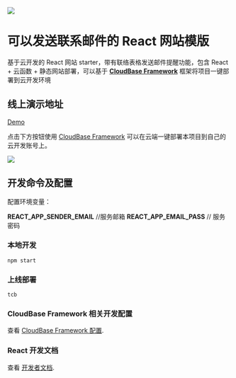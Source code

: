 <a href="https://github.com/TencentCloudBase/cloudbase-templates"><img src="https://main.qcloudimg.com/raw/d94d993269048beb4827b2612ed53692.png"></a>

# 可以发送联系邮件的 React 网站模版

基于云开发的 React 网站 starter，带有联络表格发送邮件提醒功能，包含 React + 云函数 + 静态网站部署，可以基于 **[CloudBase Framework](https://github.com/TencentCloudBase/cloudbase-framework)** 框架将项目一键部署到云开发环境

## 线上演示地址

[Demo](https://dev-c6165-1303259770.tcloudbaseapp.com/)

点击下方按钮使用 [CloudBase Framework](https://github.com/TencentCloudBase/cloudbase-framework) 可以在云端一键部署本项目到自己的云开发账号上。

[![](https://main.qcloudimg.com/raw/67f5a389f1ac6f3b4d04c7256438e44f.svg)](https://console.cloud.tencent.com/tcb/env/index?action=CreateAndDeployCloudBaseProject&appUrl=https%3A%2F%2Fgithub.com%2Fkikiren%2Freact-contact-form-starter&branch=main)

## 开发命令及配置

配置环境变量：

**REACT_APP_SENDER_EMAIL** //服务邮箱
**REACT_APP_EMAIL_PASS** // 服务密码

### 本地开发

```
npm start
```

### 上线部署

```
tcb
```

### CloudBase Framework 相关开发配置

查看 [CloudBase Framework 配置](https://github.com/TencentCloudBase/cloudbase-framework).

### React 开发文档

查看 [开发者文档](https://reactjs.bootcss.com/docs/getting-started.html).
